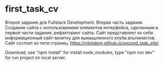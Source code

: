 # first_task_cv
Второе задание для Fullstack Development. Вторая часть задания. Создание сайта с использованием элементов интерфейса, сделанным в первой части задания, рефакторинг сайта. Сайт представляет из себя информационный сайт-визитку для вымышленного клуба альпинистов. Сайт состоит из пяти страниц.
https://nikitalem.github.io/second_task_site/

Download, use "npm install" for install node_modules, type "npm run dev" for run project on local server.